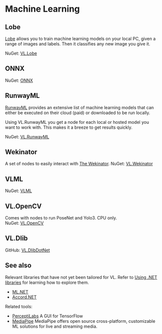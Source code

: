 # Machine Learning

## Lobe
[Lobe](https://lobe.ai) allows you to train machine learning models on your local PC, given a range of images and labels. Then it classifies any new image you give it.

NuGet: [VL.Lobe](https://www.nuget.org/packages/VL.Lobe)

## ONNX
NuGet: [ONNX](https://www.nuget.org/packages/VLML.ONNX_03)

## RunwayML
[RunwayML](http://runwayml.com) provides an extensive list of machine learning models that can either be executed on their cloud (paid) or downloaded to be run locally. 

Using VL.RunwayML you get a node for each local or hosted model you want to work with. This makes it a breeze to get results quickly.  

NuGet: [VL.RunwayML](https://www.nuget.org/packages/VL.RunwayML)  

## Wekinator
A set of nodes to easily interact with [The Wekinator]((http://www.wekinator.org/)).
NuGet: [VL.Wekinator](https://www.nuget.org/packages/VL.Wekinator)

## VLML
NuGet: [VLML](https://www.nuget.org/packages/VLML_Stride)

## VL.OpenCV
Comes with nodes to run PoseNet and Yolo3. CPU only.  
NuGet: [VL.OpenCV](https://www.nuget.org/packages/VL.OpenCV)  

## VL.Dlib
GitHub: [VL.DlibDotNet](https://github.com/m-box-de/VL.DlibDotNet)

## See also
Relevant libraries that have not yet been tailored for VL. Refer to [Using .NET libraries](using-net-libraries.md) for learning how to explore them.
* [ML.NET](https://dotnet.microsoft.com/apps/machinelearning-ai/ml-dotnet)
* [Accord.NET](http://accord-framework.net)

Related tools:
* [PerceptiLabs](https://perceptilabs.com) A GUI for TensorFlow
* [MediaPipe](https://mediapipe.dev/) MediaPipe offers open source cross-platform, customizable ML solutions for live and streaming media.